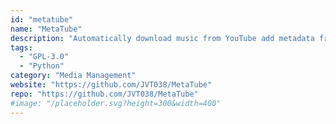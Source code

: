 ```yaml
---
id: "metatube"
name: "MetaTube"
description: "Automatically download music from YouTube add metadata from Spotify, Deezer or Musicbrainz."
tags:
  - "GPL-3.0"
  - "Python"
category: "Media Management"
website: "https://github.com/JVT038/MetaTube"
repo: "https://github.com/JVT038/MetaTube"
#image: "/placeholder.svg?height=300&width=400"
---
```


